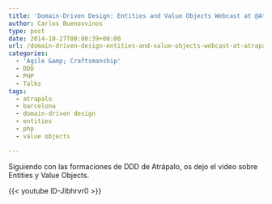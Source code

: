 ```yaml
---
title: 'Domain-Driven Design: Entities and Value Objects Webcast at @AtrapaloEng (Spanish)'
author: Carlos Buenosvinos
type: post
date: 2014-10-27T08:00:39+00:00
url: /domain-driven-design-entities-and-value-objects-webcast-at-atrapaloeng-spanish/
categories:
  - 'Agile &amp; Craftsmanship'
  - DDD
  - PHP
  - Talks
tags:
  - atrapalo
  - barcelona
  - domain-driven design
  - entities
  - php
  - value objects

---
```

Siguiendo con las formaciones de DDD de Atrápalo, os dejo el video sobre Entities y Value Objects.

<!--more-->

{{< youtube lD-JIbhrvr0 >}}